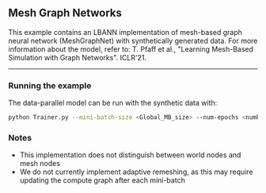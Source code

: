 ## Mesh Graph Networks

This example contains an LBANN implementation of mesh-based graph neural network (MeshGraphNet) with 
synthetically generated data. 
For more information about the model, refer to: T. Pfaff et al., "Learning Mesh-Based Simulation with Graph Networks". ICLR'21.

---
### Running the example

The data-parallel model can be run with the synthetic data with: 

```bash
python Trainer.py --mini-batch-size <Global_MB_size> --num-epochs <number of epochs>
```

### Notes

- This implementation does not distinguish between world nodes and mesh nodes
- We do not currently implement adaptive remeshing, as this may require updating the compute graph after each mini-batch
